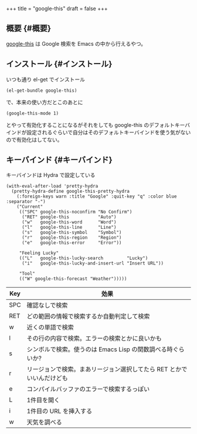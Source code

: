 +++
title = "google-this"
draft = false
+++

## 概要 {#概要}

[google-this](https://github.com/Malabarba/emacs-google-this) は Google 検索を Emacs の中から行えるやつ。


## インストール {#インストール}

いつも通り el-get でインストール

```emacs-lisp
(el-get-bundle google-this)
```

で、本来の使い方だとこのあとに

```emacs-lisp
(google-this-mode 1)
```

とやって有効化することになるがそれをしても google-this のデフォルトキーバインドが設定されるぐらいで自分はそのデフォルトキーバインドを使う気がないので有効化はしてない。


## キーバインド {#キーバインド}

キーバインドは Hydra で設定している

```emacs-lisp
(with-eval-after-load 'pretty-hydra
  (pretty-hydra-define google-this-pretty-hydra
    (:foreign-keys warn :title "Google" :quit-key "q" :color blue :separator "-")
    ("Current"
     (("SPC" google-this-noconfirm "No Confirm")
      ("RET" google-this           "Auto")
      ("w"   google-this-word      "Word")
      ("l"   google-this-line      "Line")
      ("s"   google-this-symbol    "Symbol")
      ("r"   google-this-region    "Region")
      ("e"   google-this-error     "Error"))

     "Feeling Lucky"
     (("L"   google-this-lucky-search         "Lucky")
      ("i"   google-this-lucky-and-insert-url "Insert URL"))

     "Tool"
     (("W" google-this-forecast "Weather")))))
```

| Key | 効果                                  |
|-----|-------------------------------------|
| SPC | 確認なしで検索                        |
| RET | どの範囲の情報で検索するか自動判定して検索 |
| w   | 近くの単語で検索                      |
| l   | その行の内容で検索。エラーの検索とかに良いかも |
| s   | シンボルで検索。使うのは Emacs Lisp の関数調べる時ぐらいか? |
| r   | リージョンで検索。まあリージョン選択してたら RET とかでいいんだけども |
| e   | コンパイルバッファのエラーで検索するっぽい |
| L   | 1件目を開く                           |
| i   | 1件目の URL を挿入する                |
| w   | 天気を調べる                          |
